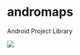 # andromaps
Android Project Library 

[![](https://jitpack.io/v/agusprasetyo811/andromaps.svg)](https://jitpack.io/#agusprasetyo811/andromaps)


